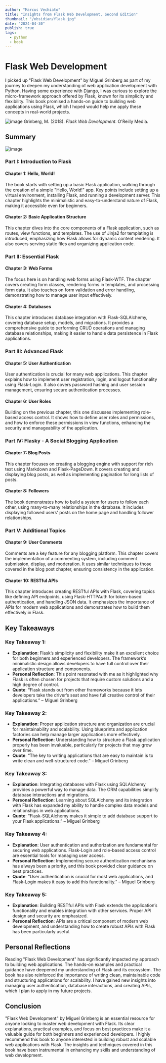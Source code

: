 ```yaml
---
author: "Marcus Vechiato"
title: "Insights from Flask Web Development, Second Edition"
thumbnail: "/obsidian/flask.jpg"
date: "2024-04-30"
publish: true
tags: 
  - python
  - book
--- 
```

# Flask Web Development

I picked up "Flask Web Development" by Miguel Grinberg as part of my journey to deepen my understanding of web application development with Python. Having some experience with Django, I was curious to explore the micro-framework approach offered by Flask, known for its simplicity and flexibility. This book promised a hands-on guide to building web applications using Flask, which I hoped would help me apply these concepts in real-world projects.

![image](/obsidian/flask.jpg)
Grinberg, M. (2018). *Flask Web Development*. O'Reilly Media.

## Summary
![image](/obsidian/mindmap_flask_web.png)
### Part I: Introduction to Flask
#### Chapter 1: Hello, World!
The book starts with setting up a basic Flask application, walking through the creation of a simple "Hello, World!" app. Key points include setting up a virtual environment, installing Flask, and running a development server. This chapter highlights the minimalistic and easy-to-understand nature of Flask, making it accessible even for beginners.

#### Chapter 2: Basic Application Structure
This chapter dives into the core components of a Flask application, such as routes, view functions, and templates. The use of Jinja2 for templating is introduced, emphasizing how Flask allows for dynamic content rendering. It also covers serving static files and organizing application code.

### Part II: Essential Flask
#### Chapter 3: Web Forms
The focus here is on handling web forms using Flask-WTF. The chapter covers creating form classes, rendering forms in templates, and processing form data. It also touches on form validation and error handling, demonstrating how to manage user input effectively.

#### Chapter 4: Databases
This chapter introduces database integration with Flask-SQLAlchemy, covering database setup, models, and migrations. It provides a comprehensive guide to performing CRUD operations and managing database relationships, making it easier to handle data persistence in Flask applications.

### Part III: Advanced Flask
#### Chapter 5: User Authentication
User authentication is crucial for many web applications. This chapter explains how to implement user registration, login, and logout functionality using Flask-Login. It also covers password hashing and user session management, ensuring secure authentication processes.

#### Chapter 6: User Roles
Building on the previous chapter, this one discusses implementing role-based access control. It shows how to define user roles and permissions, and how to enforce these permissions in view functions, enhancing the security and manageability of the application.

### Part IV: Flasky - A Social Blogging Application
#### Chapter 7: Blog Posts
This chapter focuses on creating a blogging engine with support for rich text using Markdown and Flask-PageDown. It covers creating and displaying blog posts, as well as implementing pagination for long lists of posts.

#### Chapter 8: Followers
The book demonstrates how to build a system for users to follow each other, using many-to-many relationships in the database. It includes displaying followed users' posts on the home page and handling follower relationships.

### Part V: Additional Topics
#### Chapter 9: User Comments
Comments are a key feature for any blogging platform. This chapter covers the implementation of a commenting system, including comment submission, display, and moderation. It uses similar techniques to those covered in the blog post chapter, ensuring consistency in the application.

#### Chapter 10: RESTful APIs
This chapter introduces creating RESTful APIs with Flask, covering topics like defining API endpoints, using Flask-HTTPAuth for token-based authentication, and handling JSON data. It emphasizes the importance of APIs for modern web applications and demonstrates how to build them effectively in Flask.

## Key Takeaways

### Key Takeaway 1:
- **Explanation**: Flask’s simplicity and flexibility make it an excellent choice for both beginners and experienced developers. The framework’s minimalistic design allows developers to have full control over their application structure and components.
- **Personal Reflection**: This point resonated with me as it highlighted why Flask is often chosen for projects that require custom solutions and a high degree of control.
- **Quote**: “Flask stands out from other frameworks because it lets developers take the driver’s seat and have full creative control of their applications.” – Miguel Grinberg

### Key Takeaway 2:
- **Explanation**: Proper application structure and organization are crucial for maintainability and scalability. Using blueprints and application factories can help manage larger applications more effectively.
- **Personal Reflection**: Understanding how to structure a Flask application properly has been invaluable, particularly for projects that may grow over time.
- **Quote**: “The key to writing applications that are easy to maintain is to write clean and well-structured code.” – Miguel Grinberg

### Key Takeaway 3:
- **Explanation**: Integrating databases with Flask using SQLAlchemy provides a powerful way to manage data. The ORM capabilities simplify database interactions and migrations.
- **Personal Reflection**: Learning about SQLAlchemy and its integration with Flask has expanded my ability to handle complex data models and relationships in web applications.
- **Quote**: “Flask-SQLAlchemy makes it simple to add database support to your Flask applications.” – Miguel Grinberg

### Key Takeaway 4:
- **Explanation**: User authentication and authorization are fundamental for securing web applications. Flask-Login and role-based access control are essential tools for managing user access.
- **Personal Reflection**: Implementing secure authentication mechanisms has always been a priority, and this book provided clear guidance on best practices.
- **Quote**: “User authentication is crucial for most web applications, and Flask-Login makes it easy to add this functionality.” – Miguel Grinberg

### Key Takeaway 5:
- **Explanation**: Building RESTful APIs with Flask extends the application’s functionality and enables integration with other services. Proper API design and security are emphasized.
- **Personal Reflection**: APIs are a critical component of modern web development, and understanding how to create robust APIs with Flask has been particularly useful.

## Personal Reflections
Reading "Flask Web Development" has significantly impacted my approach to building web applications. The hands-on examples and practical guidance have deepened my understanding of Flask and its ecosystem. The book has also reinforced the importance of writing clean, maintainable code and structuring applications for scalability. I have gained new insights into managing user authentication, database interactions, and creating APIs, which I plan to apply in my future projects.

## Conclusion
"Flask Web Development" by Miguel Grinberg is an essential resource for anyone looking to master web development with Flask. Its clear explanations, practical examples, and focus on best practices make it a valuable guide for both beginners and experienced developers. I highly recommend this book to anyone interested in building robust and scalable web applications with Flask. The insights and techniques covered in this book have been instrumental in enhancing my skills and understanding of web development.
